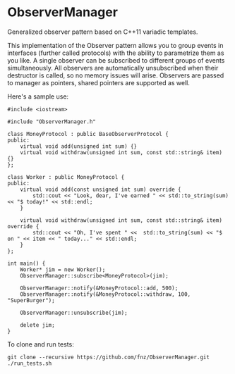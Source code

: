 ObserverManager
===============

Generalized observer pattern based on C++11 variadic templates.

This implementation of the Observer pattern allows you to group events in interfaces (further called protocols) with the ability to parametrize them as you like. A single observer can be subscribed to different groups of events simultaneously. All observers are automatically unsubscribed when their destructor is called, so no memory issues will arise. Observers are passed to manager as pointers, shared pointers are supported as well.

Here's a sample use:

```
#include <iostream>

#include "ObserverManager.h"

class MoneyProtocol : public BaseObserverProtocol {
public:
	virtual void add(unsigned int sum) {}
	virtual void withdraw(unsigned int sum, const std::string& item) {}
};

class Worker : public MoneyProtocol {
public:
	virtual void add(const unsigned int sum) override {
		std::cout << "Look, dear, I've earned " << std::to_string(sum) << "$ today!" << std::endl;
	}

	virtual void withdraw(unsigned int sum, const std::string& item) override {
		std::cout << "Oh, I've spent " <<  std::to_string(sum) << "$ on " << item << " today..." << std::endl;
	}
};

int main() {
	Worker* jim = new Worker();
	ObserverManager::subscribe<MoneyProtocol>(jim);

	ObserverManager::notify(&MoneyProtocol::add, 500);
	ObserverManager::notify(&MoneyProtocol::withdraw, 100, "SuperBurger");

	ObserverManager::unsubscribe(jim);

	delete jim;
}
```

To clone and run tests:

```
git clone --recursive https://github.com/fnz/ObserverManager.git
./run_tests.sh
```
